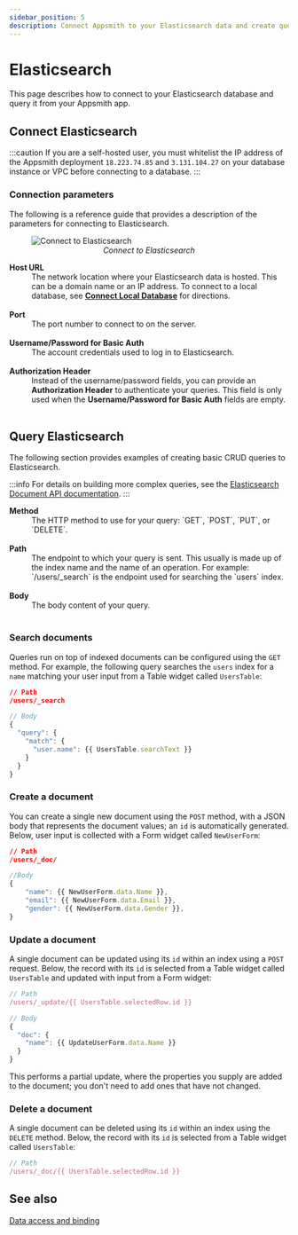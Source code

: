 ```yaml
---
sidebar_position: 5
description: Connect Appsmith to your Elasticsearch data and create queries.
---
```


# Elasticsearch

This page describes how to connect to your Elasticsearch database and query it from your Appsmith app.

## Connect Elasticsearch

:::caution 
If you are a self-hosted user, you must whitelist the IP address of the Appsmith deployment `18.223.74.85` and `3.131.104.27` on your database instance or VPC before connecting to a database.
:::

### Connection parameters

The following is a reference guide that provides a description of the parameters for connecting to Elasticsearch.

<figure>
  <img src="/img/elasticsearch-datasource-config.png" style= {{width:"100%", height:"auto"}} alt="Connect to Elasticsearch"/>
  <figcaption align = "center"><i>Connect to Elasticsearch</i></figcaption>
</figure>

<dl>
  <dt><b>Host URL</b></dt>
  <dd>The network location where your Elasticsearch data is hosted. This can be a domain name or an IP address. To connect to a local database, see <a href="/advanced-concepts/more/how-to-work-with-local-apis-on-appsmith"><b>Connect Local Database</b></a> for directions. </dd><br />

  <dt><b>Port</b></dt>
  <dd>The port number to connect to on the server. </dd><br />

  <dt><b>Username/Password for Basic Auth</b></dt>
  <dd>The account credentials used to log in to Elasticsearch.</dd><br />

  <dt><b>Authorization Header</b></dt>
  <dd>Instead of the username/password fields, you can provide an <b>Authorization Header</b> to authenticate your queries. This field is only used when the <b>Username/Password for Basic Auth</b> fields are empty.</dd><br />
</dl>

## Query Elasticsearch

The following section provides examples of creating basic CRUD queries to Elasticsearch.

:::info
For details on building more complex queries, see the [Elasticsearch Document API documentation](https://www.elastic.co/guide/en/elasticsearch/reference/current/docs.html).
:::

<dl>
  <dt><b>Method</b></dt>
  <dd>The HTTP method to use for your query: `GET`, `POST`, `PUT`, or `DELETE`.</dd><br />

  <dt><b>Path</b></dt>
  <dd>The endpoint to which your query is sent. This usually is made up of the index name and the name of an operation. For example: `/users/_search` is the endpoint used for searching the `users` index.</dd><br />

  <dt><b>Body</b></dt>
  <dd>The body content of your query.</dd><br />
</dl>

### Search documents

Queries run on top of indexed documents can be configured using the `GET` method. For example, the following query searches the `users` index for a `name` matching your user input from a Table widget called `UsersTable`:

```json
// Path
/users/_search
```

```javascript
// Body
{
  "query": {
    "match": {
      "user.name": {{ UsersTable.searchText }}
    }
  }
}
```

### Create a document

You can create a single new document using the `POST` method, with a JSON body that represents the document values; an `id` is automatically generated. Below, user input is collected with a Form widget called `NewUserForm`:

```json
// Path
/users/_doc/
```

```javascript
//Body
{
    "name": {{ NewUserForm.data.Name }},
    "email": {{ NewUserForm.data.Email }},
    "gender": {{ NewUserForm.data.Gender }},
}
```

### Update a document

A single document can be updated using its `id` within an index using a `POST` request. Below, the record with its `id` is selected from a Table widget called `UsersTable` and updated with input from a Form widget:

```javascript
// Path
/users/_update/{{ UsersTable.selectedRow.id }}
```

```javascript
// Body
{
  "doc": {
    "name": {{ UpdateUserForm.data.Name }}
  }
}
```

This performs a partial update, where the properties you supply are added to the document; you don't need to add ones that have not changed.

### Delete a document

A single document can be deleted using its `id` within an index using the `DELETE` method. Below, the record with its `id` is selected from a Table widget called `UsersTable`:

```javascript
// Path
/users/_doc/{{ UsersTable.selectedRow.id }}
```

## See also

[Data access and binding](/core-concepts/data-access-and-binding)
